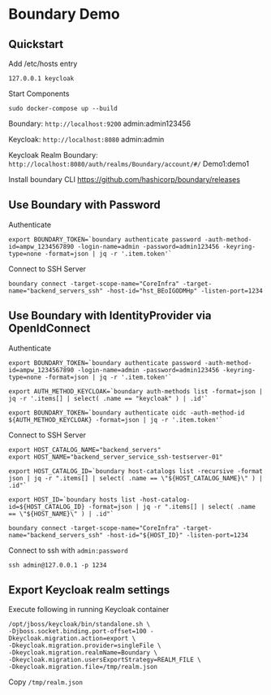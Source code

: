 # Boundary Demo

## Quickstart
Add /etc/hosts entry
```
127.0.0.1 keycloak
```

Start Components
```
sudo docker-compose up --build
```

Boundary: `http://localhost:9200`
admin:admin123456

Keycloak: `http://localhost:8080`
admin:admin

Keycloak Realm Boundary: `http://localhost:8080/auth/realms/Boundary/account/#/` 
Demo1:demo1


Install boundary CLI
https://github.com/hashicorp/boundary/releases


## Use Boundary with Password

Authenticate
```
export BOUNDARY_TOKEN=`boundary authenticate password -auth-method-id=ampw_1234567890 -login-name=admin -password=admin123456 -keyring-type=none -format=json | jq -r '.item.token'`
```

Connect to SSH Server
```
boundary connect -target-scope-name="CoreInfra" -target-name="backend_servers_ssh" -host-id="hst_BEoIGODMHp" -listen-port=1234
```


## Use Boundary with IdentityProvider via OpenIdConnect

Authenticate
```
export BOUNDARY_TOKEN=`boundary authenticate password -auth-method-id=ampw_1234567890 -login-name=admin -password=admin123456 -keyring-type=none -format=json | jq -r '.item.token'`

export AUTH_METHOD_KEYCLOAK=`boundary auth-methods list -format=json | jq -r '.items[] | select( .name == "keycloak" ) | .id'`

export BOUNDARY_TOKEN=`boundary authenticate oidc -auth-method-id ${AUTH_METHOD_KEYCLOAK} -format=json | jq -r '.item.token'`
```

Connect to SSH Server
```
export HOST_CATALOG_NAME="backend_servers"
export HOST_NAME="backend_server_service_ssh-testserver-01"

export HOST_CATALOG_ID=`boundary host-catalogs list -recursive -format json | jq -r ".items[] | select( .name == \"${HOST_CATALOG_NAME}\" ) | .id"`

export HOST_ID=`boundary hosts list -host-catalog-id=${HOST_CATALOG_ID} -format=json | jq -r ".items[] | select( .name == \"${HOST_NAME}\" ) | .id"`

boundary connect -target-scope-name="CoreInfra" -target-name="backend_servers_ssh" -host-id="${HOST_ID}" -listen-port=1234
```

Connect to ssh with `admin:password`
```
ssh admin@127.0.0.1 -p 1234
```

## Export Keycloak realm settings
Execute following in running Keycloak container

```
/opt/jboss/keycloak/bin/standalone.sh \
-Djboss.socket.binding.port-offset=100 -Dkeycloak.migration.action=export \
-Dkeycloak.migration.provider=singleFile \
-Dkeycloak.migration.realmName=Boundary \
-Dkeycloak.migration.usersExportStrategy=REALM_FILE \
-Dkeycloak.migration.file=/tmp/realm.json
```

Copy `/tmp/realm.json`
